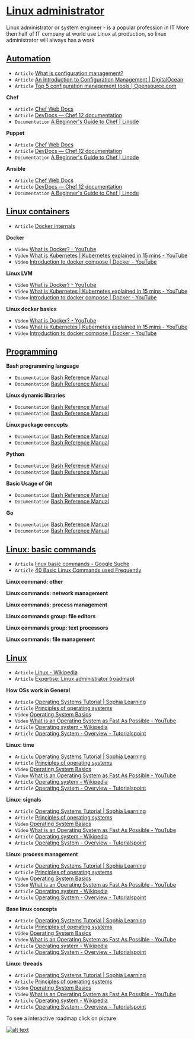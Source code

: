# [Linux administrator](https://infinite.education/view/linux_administrator)
Linux administrator or system engineer - is a popular profession in IT
More then half of IT company at world use Linux at production, so linux administrator will always has a work

## **[Automation](https://infinite.education/view/automation)**
* `Article` [What is configuration management?](https://www.redhat.com/en/topics/automation/what-is-configuration-management)
* `Article` [An Introduction to Configuration Management | DigitalOcean](https://www.digitalocean.com/community/tutorials/an-introduction-to-configuration-management)
* `Article` [Top 5 configuration management tools | Opensource.com](https://opensource.com/article/18/12/configuration-management-tools)

**Chef**
* `Article` [Chef Web Docs](https://docs.chef.io/)
* `Article` [DevDocs &mdash; Chef 12 documentation](https://devdocs.io/chef~12/)
* `Documentation` [A Beginner's Guide to Chef | Linode](https://www.linode.com/docs/applications/configuration-management/beginners-guide-chef/)

**Puppet**
* `Article` [Chef Web Docs](https://docs.chef.io/)
* `Article` [DevDocs &mdash; Chef 12 documentation](https://devdocs.io/chef~12/)
* `Documentation` [A Beginner's Guide to Chef | Linode](https://www.linode.com/docs/applications/configuration-management/beginners-guide-chef/)

**Ansible**
* `Article` [Chef Web Docs](https://docs.chef.io/)
* `Article` [DevDocs &mdash; Chef 12 documentation](https://devdocs.io/chef~12/)
* `Documentation` [A Beginner's Guide to Chef | Linode](https://www.linode.com/docs/applications/configuration-management/beginners-guide-chef/)


## **[Linux containers](https://infinite.education/view/linux_containers)**
* `Article` [Docker internals](https://medium.com/@BeNitinAgarwal/understanding-the-docker-internals-7ccb052ce9fe)

**Docker**
* `Video` [What is Docker? - YouTube](https://www.youtube.com/watch?v=u-YWtdbpEhQ)
* `Video` [What is Kubernetes | Kubernetes explained in 15 mins - YouTube](https://www.youtube.com/watch?v=VnvRFRk_51k)
* `Video` [Introduction to docker compose | Docker - YouTube](https://www.youtube.com/watch?v=vQmk9moF8vw)

**Linux LVM**
* `Video` [What is Docker? - YouTube](https://www.youtube.com/watch?v=u-YWtdbpEhQ)
* `Video` [What is Kubernetes | Kubernetes explained in 15 mins - YouTube](https://www.youtube.com/watch?v=VnvRFRk_51k)
* `Video` [Introduction to docker compose | Docker - YouTube](https://www.youtube.com/watch?v=vQmk9moF8vw)

**Linux docker basics**
* `Video` [What is Docker? - YouTube](https://www.youtube.com/watch?v=u-YWtdbpEhQ)
* `Video` [What is Kubernetes | Kubernetes explained in 15 mins - YouTube](https://www.youtube.com/watch?v=VnvRFRk_51k)
* `Video` [Introduction to docker compose | Docker - YouTube](https://www.youtube.com/watch?v=vQmk9moF8vw)


## **[Programming](https://infinite.education/view/programming)**

**Bash programming language**
* `Documentation` [Bash Reference Manual](https://tiswww.case.edu/php/chet/bash/bashref.html)
* `Documentation` [Bash Reference Manual](https://www.gnu.org/savannah-checkouts/gnu/bash/manual/bash.html)

**Linux dynamic libraries**
* `Documentation` [Bash Reference Manual](https://tiswww.case.edu/php/chet/bash/bashref.html)
* `Documentation` [Bash Reference Manual](https://www.gnu.org/savannah-checkouts/gnu/bash/manual/bash.html)

**Linux package concepts**
* `Documentation` [Bash Reference Manual](https://tiswww.case.edu/php/chet/bash/bashref.html)
* `Documentation` [Bash Reference Manual](https://www.gnu.org/savannah-checkouts/gnu/bash/manual/bash.html)

**Python**
* `Documentation` [Bash Reference Manual](https://tiswww.case.edu/php/chet/bash/bashref.html)
* `Documentation` [Bash Reference Manual](https://www.gnu.org/savannah-checkouts/gnu/bash/manual/bash.html)

**Basic Usage of Git**
* `Documentation` [Bash Reference Manual](https://tiswww.case.edu/php/chet/bash/bashref.html)
* `Documentation` [Bash Reference Manual](https://www.gnu.org/savannah-checkouts/gnu/bash/manual/bash.html)

**Go**
* `Documentation` [Bash Reference Manual](https://tiswww.case.edu/php/chet/bash/bashref.html)
* `Documentation` [Bash Reference Manual](https://www.gnu.org/savannah-checkouts/gnu/bash/manual/bash.html)


## **[Linux: basic commands](https://infinite.education/view/linux_basic_commands)**
* `Article` [linux basic commands - Google Suche](https://www.google.com/search?q=linux+basic+commands)
* `Article` [40 Basic Linux Commands used Frequently](https://linoxide.com/linux-command/essential-linux-basic-commands/)

**Linux command: other**

**Linux commands: network management**

**Linux commands: process management**

**Linux commands group: file editors**

**Linux commands group: text processors**

**Linux commands: file management**


## **[Linux](https://infinite.education/view/linux)**
* `Article` [Linux - Wikipedia](https://en.wikipedia.org/wiki/Linux)
* `Article` [Expertise: Linux administrator (roadmap)](https://infinite.education/expertise/linux_administrator)

**How OSs work in General**
* `Article` [Operating Systems Tutorial | Sophia Learning](https://www.sophia.org/tutorials/operating-systems)
* `Article` [Principles of operating systems](http://www.toves.org/books/os/index.html)
* `Video` [Operating System Basics](https://www.youtube.com/watch?v=9GDX-IyZ_C8&t=346s)
* `Video` [What is an Operating System as Fast As Possible - YouTube](https://www.youtube.com/watch?v=pVzRTmdd9j0)
* `Article` [Operating system - Wikipedia](https://en.wikipedia.org/wiki/Operating_system)
* `Article` [Operating System - Overview - Tutorialspoint](https://www.tutorialspoint.com/operating_system/os_overview.htm)

**Linux: time**
* `Article` [Operating Systems Tutorial | Sophia Learning](https://www.sophia.org/tutorials/operating-systems)
* `Article` [Principles of operating systems](http://www.toves.org/books/os/index.html)
* `Video` [Operating System Basics](https://www.youtube.com/watch?v=9GDX-IyZ_C8&t=346s)
* `Video` [What is an Operating System as Fast As Possible - YouTube](https://www.youtube.com/watch?v=pVzRTmdd9j0)
* `Article` [Operating system - Wikipedia](https://en.wikipedia.org/wiki/Operating_system)
* `Article` [Operating System - Overview - Tutorialspoint](https://www.tutorialspoint.com/operating_system/os_overview.htm)

**Linux: signals**
* `Article` [Operating Systems Tutorial | Sophia Learning](https://www.sophia.org/tutorials/operating-systems)
* `Article` [Principles of operating systems](http://www.toves.org/books/os/index.html)
* `Video` [Operating System Basics](https://www.youtube.com/watch?v=9GDX-IyZ_C8&t=346s)
* `Video` [What is an Operating System as Fast As Possible - YouTube](https://www.youtube.com/watch?v=pVzRTmdd9j0)
* `Article` [Operating system - Wikipedia](https://en.wikipedia.org/wiki/Operating_system)
* `Article` [Operating System - Overview - Tutorialspoint](https://www.tutorialspoint.com/operating_system/os_overview.htm)

**Linux: process management**
* `Article` [Operating Systems Tutorial | Sophia Learning](https://www.sophia.org/tutorials/operating-systems)
* `Article` [Principles of operating systems](http://www.toves.org/books/os/index.html)
* `Video` [Operating System Basics](https://www.youtube.com/watch?v=9GDX-IyZ_C8&t=346s)
* `Video` [What is an Operating System as Fast As Possible - YouTube](https://www.youtube.com/watch?v=pVzRTmdd9j0)
* `Article` [Operating system - Wikipedia](https://en.wikipedia.org/wiki/Operating_system)
* `Article` [Operating System - Overview - Tutorialspoint](https://www.tutorialspoint.com/operating_system/os_overview.htm)

**Base linux concepts**
* `Article` [Operating Systems Tutorial | Sophia Learning](https://www.sophia.org/tutorials/operating-systems)
* `Article` [Principles of operating systems](http://www.toves.org/books/os/index.html)
* `Video` [Operating System Basics](https://www.youtube.com/watch?v=9GDX-IyZ_C8&t=346s)
* `Video` [What is an Operating System as Fast As Possible - YouTube](https://www.youtube.com/watch?v=pVzRTmdd9j0)
* `Article` [Operating system - Wikipedia](https://en.wikipedia.org/wiki/Operating_system)
* `Article` [Operating System - Overview - Tutorialspoint](https://www.tutorialspoint.com/operating_system/os_overview.htm)

**Linux: threads**
* `Article` [Operating Systems Tutorial | Sophia Learning](https://www.sophia.org/tutorials/operating-systems)
* `Article` [Principles of operating systems](http://www.toves.org/books/os/index.html)
* `Video` [Operating System Basics](https://www.youtube.com/watch?v=9GDX-IyZ_C8&t=346s)
* `Video` [What is an Operating System as Fast As Possible - YouTube](https://www.youtube.com/watch?v=pVzRTmdd9j0)
* `Article` [Operating system - Wikipedia](https://en.wikipedia.org/wiki/Operating_system)
* `Article` [Operating System - Overview - Tutorialspoint](https://www.tutorialspoint.com/operating_system/os_overview.htm)


To see a interactive roadmap click on picture

[![alt text](https://raw.githubusercontent.com/infinite-education/linux-admin-roadmap/main/linux_administrator.png)](https://infinite.education/skillset/linux_administrator)

